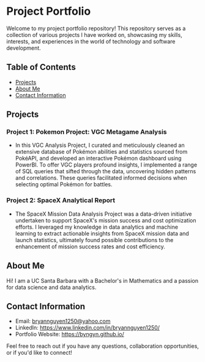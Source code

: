 # Project Portfolio

Welcome to my project portfolio repository! This repository serves as a collection of various projects I have worked on, showcasing my skills, interests, and experiences in the world of technology and software development.

## Table of Contents
- [Projects](#projects)
- [About Me](#about-me)
- [Contact Information](#contact-information)

## Projects

### Project 1: Pokemon Project: VGC Metagame Analysis
- In this VGC Analysis Project, I curated and meticulously cleaned an extensive database of Pokémon abilities and statistics sourced from PokéAPI, and developed an interactive Pokémon dashboard using PowerBI. To offer VGC players profound insights, I implemented a range of SQL queries that sifted through the data, uncovering hidden patterns and correlations. These queries facilitated informed decisions when selecting optimal Pokémon for battles.

### Project 2: SpaceX Analytical Report
- The SpaceX Mission Data Analysis Project was a data-driven initiative undertaken to support SpaceX's mission success and cost optimization efforts. I leveraged my knowledge in data analytics and machine learning to extract actionable insights from SpaceX mission data and launch statistics, ultimately found possible contributions to the enhancement of mission success rates and cost efficiency.

## About Me

Hi! I am a UC Santa Barbara with a Bachelor's in Mathematics and a passion for data science and data analytics.

## Contact Information

- Email: bryannguyen1250@yahoo.com
- LinkedIn: https://www.linkedin.com/in/bryannguyen1250/
- Portfolio Website: https://byngyn.github.io/

Feel free to reach out if you have any questions, collaboration opportunities, or if you'd like to connect!
